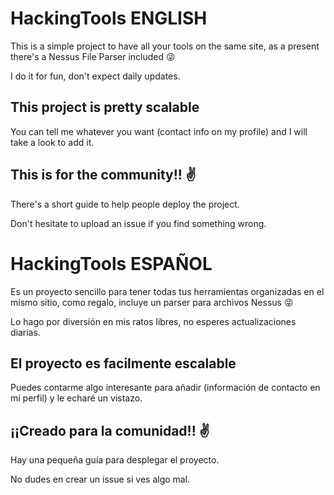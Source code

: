 # HackingTools ENGLISH
This is a simple project to have all your tools on the same site, as a present there's a Nessus File Parser included 😜

I do it for fun, don't expect daily updates.

## This project is pretty scalable
You can tell me whatever you want (contact info on my profile) and I will take a look to add it.

## This is for the community!! ✌
There's a short guide to help people deploy the project.

Don't hesitate to upload an issue if you find something wrong.

# HackingTools ESPAÑOL
Es un proyecto sencillo para tener todas tus herramientas organizadas en el mismo sitio, como regalo, incluye un parser para archivos Nessus 😜

Lo hago por diversión en mis ratos libres, no esperes actualizaciones diarias.

## El proyecto es facilmente escalable
Puedes contarme algo interesante para añadir (información de contacto en mi perfil) y le echaré un vistazo.

## ¡¡Creado para la comunidad!! ✌
Hay una pequeña guía para desplegar el proyecto.

No dudes en crear un issue si ves algo mal.
